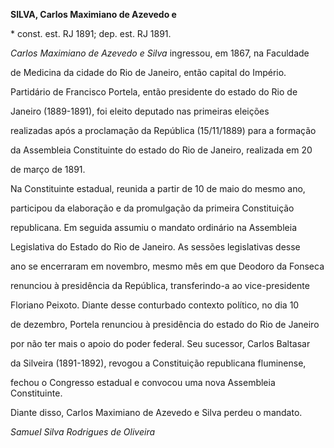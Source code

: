 **SILVA, Carlos Maximiano de Azevedo e**



\* const. est. RJ 1891; dep. est. RJ 1891.



*Carlos Maximiano de Azevedo e Silva* ingressou, em 1867, na Faculdade

de Medicina da cidade do Rio de Janeiro, então capital do Império.



Partidário de Francisco Portela, então presidente do estado do Rio de

Janeiro (1889-1891), foi eleito deputado nas primeiras eleições

realizadas após a proclamação da República (15/11/1889) para a formação

da Assembleia Constituinte do estado do Rio de Janeiro, realizada em 20

de março de 1891.



Na Constituinte estadual, reunida a partir de 10 de maio do mesmo ano,

participou da elaboração e da promulgação da primeira Constituição

republicana. Em seguida assumiu o mandato ordinário na Assembleia

Legislativa do Estado do Rio de Janeiro. As sessões legislativas desse

ano se encerraram em novembro, mesmo mês em que Deodoro da Fonseca

renunciou à presidência da República, transferindo-a ao vice-presidente

Floriano Peixoto. Diante desse conturbado contexto político, no dia 10

de dezembro, Portela renunciou à presidência do estado do Rio de Janeiro

por não ter mais o apoio do poder federal. Seu sucessor, Carlos Baltasar

da Silveira (1891-1892), revogou a Constituição republicana fluminense,

fechou o Congresso estadual e convocou uma nova Assembleia Constituinte.

Diante disso, Carlos Maximiano de Azevedo e Silva perdeu o mandato.



*Samuel Silva Rodrigues de Oliveira*



